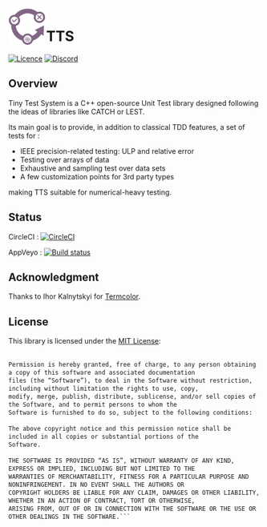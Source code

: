 <img src="https://github.com/jfalcou/tts/raw/develop/docs/logo.png" alt="" data-canonical-src="https://github.com/jfalcou/tts/raw/develop/docs/logo.png" align="left"  width="15%" height="15%" />

# TTS

[![Licence](https://img.shields.io/github/license/jfalcou/ofw?style=plastic)](https://img.shields.io/github/license/jfalcou/ofw?style=plastic) 
[![Discord](https://img.shields.io/discord/692734675726237696?style=plastic)](https://discord.com/channels/692734675726237696/692735300522344468) 

## Overview

Tiny Test System is a C++ open-source Unit Test library designed following
the ideas of libraries like CATCH or LEST.

Its main goal is to provide, in addition to classical TDD features, a set of
tests for :

- IEEE precision-related testing: ULP and relative error
- Testing over arrays of data
- Exhaustive and sampling test over data sets
- A few customization points for 3rd party types

making TTS suitable for numerical-heavy testing.

## Status

CircleCI :
[![CircleCI](https://circleci.com/gh/jfalcou/tts.svg?style=svg&circle-token=8482adcf5f6785a67d19cf73b6fd4959d53e0e25)](https://circleci.com/gh/jfalcou/tts)

AppVeyo :
[![Build status](https://ci.appveyor.com/api/projects/status/020yd3e6dwhu4dae/branch/master?svg=true)](https://ci.appveyor.com/project/jfalcou/tts/branch/master)

## Acknowledgment

Thanks to Ihor Kalnytskyi for [Termcolor](https://termcolor.readthedocs.io/).

## License

This library is licensed under the [MIT License](http://opensource.org/licenses/MIT):

```Copyright (c) 2018 Joel FALCOU

Permission is hereby granted, free of charge, to any person obtaining a copy of this software and associated documentation
files (the “Software”), to deal in the Software without restriction, including without limitation the rights to use, copy,
modify, merge, publish, distribute, sublicense, and/or sell copies of the Software, and to permit persons to whom the
Software is furnished to do so, subject to the following conditions:

The above copyright notice and this permission notice shall be included in all copies or substantial portions of the
Software.

THE SOFTWARE IS PROVIDED “AS IS”, WITHOUT WARRANTY OF ANY KIND, EXPRESS OR IMPLIED, INCLUDING BUT NOT LIMITED TO THE
WARRANTIES OF MERCHANTABILITY, FITNESS FOR A PARTICULAR PURPOSE AND NONINFRINGEMENT. IN NO EVENT SHALL THE AUTHORS OR
COPYRIGHT HOLDERS BE LIABLE FOR ANY CLAIM, DAMAGES OR OTHER LIABILITY, WHETHER IN AN ACTION OF CONTRACT, TORT OR OTHERWISE,
ARISING FROM, OUT OF OR IN CONNECTION WITH THE SOFTWARE OR THE USE OR OTHER DEALINGS IN THE SOFTWARE.```

